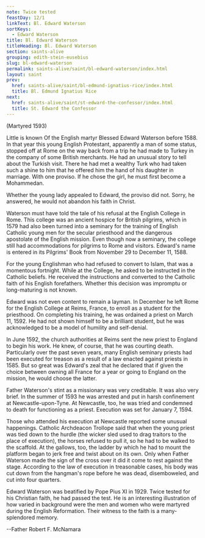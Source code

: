 ```yaml
---
note: Twice tested
feastDay: 12/1
linkText: Bl. Edward Waterson
sortKeys:
  - Edward Waterson
title: Bl. Edward Waterson
titleHeading: Bl. Edward Waterson
section: saints-alive
grouping: edith-stein-eusebius
slug: bl-edward-waterson
permalink: saints-alive/saint/bl-edward-waterson/index.html
layout: saint
prev:
  href: saints-alive/saint/bl-edmund-ignatius-rice/index.html
  title: Bl. Edmund Ignatius Rice
next:
  href: saints-alive/saint/st-edward-the-confessor/index.html
  title: St. Edward the Confessor
---
```

(Martyred 1593)

Little is known Of the English martyr Blessed Edward Waterson before 1588. In that year this young English Protestant, apparently a man of some status, stopped off at Rome on the way back from a trip he had made to Turkey in the company of some British merchants. He had an unusual story to tell about the Turkish visit. There he had met a wealthy Turk who had taken such a shine to him that he offered him the hand of his daughter in marriage. With one proviso. If he chose the girl, he must first become a Mohammedan.

Whether the young lady appealed to Edward, the proviso did not. Sorry, he answered, he would not abandon his faith in Christ.

Waterson must have told the tale of his refusal at the English College in Rome. This college was an ancient hospice for British pilgrims, which in 1579 had also been turned into a seminary for the training of English Catholic young men for the secular priesthood and the dangerous apostolate of the English mission. Even though now a seminary, the college still had accommodations for pilgrims to Rome and visitors. Edward's name is entered in its Pilgrims' Book from November 29 to December 11, 1588.

For the young Englishman who had refused to convert to Islam, that was a momentous fortnight. While at the College, he asked to be instructed in the Catholic beliefs. He received the instructions and converted to the Catholic faith of his English forefathers. Whether this decision was impromptu or long-maturing is not known.

Edward was not even content to remain a layman. In December he left Rome for the English College at Reims, France, to enroll as a student for the priesthood. On completing his training, he was ordained a priest on March 11, 1592. He had not shown himself to be a brilliant student, but he was acknowledged to be a model of humility and self-denial.

In June 1592, the church authorities at Reims sent the new priest to England to begin his work. He knew, of course, that he was courting death. Particularly over the past seven years, many English seminary priests had been executed for treason as a result of a law enacted against priests in 1585. But so great was Edward's zeal that he declared that if given the choice between owning all France for a year or going to England on the mission, he would choose the latter.

Father Waterson's stint as a missionary was very creditable. It was also very brief. In the summer of 1593 he was arrested and put in harsh confinement at Newcastle-upon-Tyne. At Newcastle, too, he was tried and condemned to death for functioning as a priest. Execution was set for January 7, 1594.

Those who attended his execution at Newcastle reported some unusual happenings. Catholic Archdeacon Trollope said that when the young priest was tied down to the hurdle (the wicker sled used to drag traitors to the place of execution), the horses refused to pull it, so he had to be walked to the scaffold. At the gallows, too, the ladder by which he had to mount the platform began to jerk free and twist about on its own. Only when Father Waterson made the sign of the cross over it did it come to rest against the stage. According to the law of execution in treasonable cases, his body was cut down from the hangman's rope before he was dead, disemboweled, and cut into four quarters.

Edward Waterson was beatified by Pope Pius XI in 1929. Twice tested for his Christian faith, he had passed the test. He is an interesting illustration of how varied in background were the men and women who were martyred during the English Reformation. Their witness to the faith is a many-splendored memory.

\--Father Robert F. McNamara